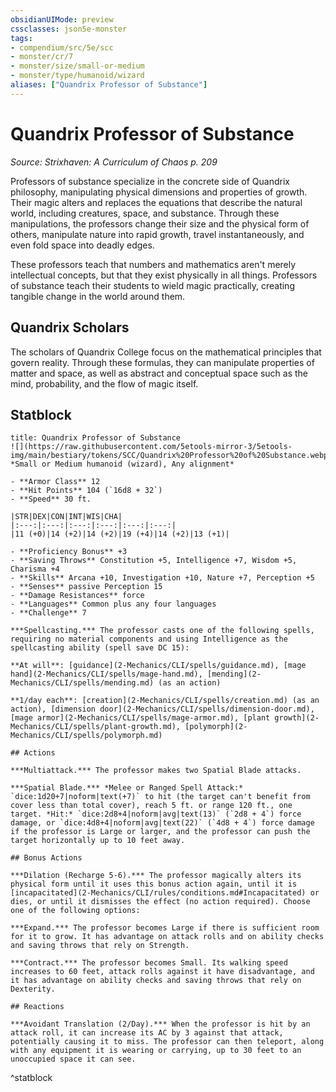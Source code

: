 ```yaml
---
obsidianUIMode: preview
cssclasses: json5e-monster
tags:
- compendium/src/5e/scc
- monster/cr/7
- monster/size/small-or-medium
- monster/type/humanoid/wizard
aliases: ["Quandrix Professor of Substance"]
---
```

# Quandrix Professor of Substance
*Source: Strixhaven: A Curriculum of Chaos p. 209*  

Professors of substance specialize in the concrete side of Quandrix philosophy, manipulating physical dimensions and properties of growth. Their magic alters and replaces the equations that describe the natural world, including creatures, space, and substance. Through these manipulations, the professors change their size and the physical form of others, manipulate nature into rapid growth, travel instantaneously, and even fold space into deadly edges.

These professors teach that numbers and mathematics aren't merely intellectual concepts, but that they exist physically in all things. Professors of substance teach their students to wield magic practically, creating tangible change in the world around them.

## Quandrix Scholars

The scholars of Quandrix College focus on the mathematical principles that govern reality. Through these formulas, they can manipulate properties of matter and space, as well as abstract and conceptual space such as the mind, probability, and the flow of magic itself.

## Statblock

```ad-statblock
title: Quandrix Professor of Substance
![](https://raw.githubusercontent.com/5etools-mirror-3/5etools-img/main/bestiary/tokens/SCC/Quandrix%20Professor%20of%20Substance.webp#token)
*Small or Medium humanoid (wizard), Any alignment*

- **Armor Class** 12
- **Hit Points** 104 (`16d8 + 32`)
- **Speed** 30 ft.

|STR|DEX|CON|INT|WIS|CHA|
|:---:|:---:|:---:|:---:|:---:|:---:|
|11 (+0)|14 (+2)|14 (+2)|19 (+4)|14 (+2)|13 (+1)|

- **Proficiency Bonus** +3
- **Saving Throws** Constitution +5, Intelligence +7, Wisdom +5, Charisma +4
- **Skills** Arcana +10, Investigation +10, Nature +7, Perception +5
- **Senses** passive Perception 15
- **Damage Resistances** force
- **Languages** Common plus any four languages
- **Challenge** 7

***Spellcasting.*** The professor casts one of the following spells, requiring no material components and using Intelligence as the spellcasting ability (spell save DC 15):

**At will**: [guidance](2-Mechanics/CLI/spells/guidance.md), [mage hand](2-Mechanics/CLI/spells/mage-hand.md), [mending](2-Mechanics/CLI/spells/mending.md) (as an action)

**1/day each**: [creation](2-Mechanics/CLI/spells/creation.md) (as an action), [dimension door](2-Mechanics/CLI/spells/dimension-door.md), [mage armor](2-Mechanics/CLI/spells/mage-armor.md), [plant growth](2-Mechanics/CLI/spells/plant-growth.md), [polymorph](2-Mechanics/CLI/spells/polymorph.md)

## Actions

***Multiattack.*** The professor makes two Spatial Blade attacks.

***Spatial Blade.*** *Melee or Ranged Spell Attack:* `dice:1d20+7|noform|text(+7)` to hit (the target can't benefit from cover less than total cover), reach 5 ft. or range 120 ft., one target. *Hit:* `dice:2d8+4|noform|avg|text(13)` (`2d8 + 4`) force damage, or `dice:4d8+4|noform|avg|text(22)` (`4d8 + 4`) force damage if the professor is Large or larger, and the professor can push the target horizontally up to 10 feet away.

## Bonus Actions

***Dilation (Recharge 5-6).*** The professor magically alters its physical form until it uses this bonus action again, until it is [incapacitated](2-Mechanics/CLI/rules/conditions.md#Incapacitated) or dies, or until it dismisses the effect (no action required). Choose one of the following options:

***Expand.*** The professor becomes Large if there is sufficient room for it to grow. It has advantage on attack rolls and on ability checks and saving throws that rely on Strength.

***Contract.*** The professor becomes Small. Its walking speed increases to 60 feet, attack rolls against it have disadvantage, and it has advantage on ability checks and saving throws that rely on Dexterity.

## Reactions

***Avoidant Translation (2/Day).*** When the professor is hit by an attack roll, it can increase its AC by 3 against that attack, potentially causing it to miss. The professor can then teleport, along with any equipment it is wearing or carrying, up to 30 feet to an unoccupied space it can see.
```
^statblock